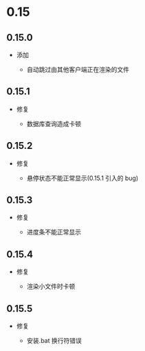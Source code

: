 # 0.15

## 0.15.0

- 添加

  - 自动跳过由其他客户端正在渲染的文件

## 0.15.1

- 修复

  - 数据库查询造成卡顿

## 0.15.2

- 修复

  - 悬停状态不能正常显示(0.15.1 引入的 bug)

## 0.15.3

- 修复

  - 进度条不能正常显示

## 0.15.4

- 修复

  - 渲染小文件时卡顿

## 0.15.5

- 修复

  - 安装.bat 换行符错误
